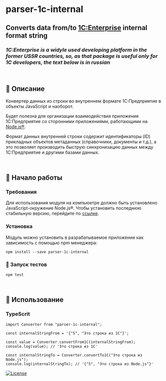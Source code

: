 # parser-1c-internal

## Converts data from/to [1C:Enterprise](https://1c-dn.com/) internal format string

### *1C:Enterprise is a widуle used developing platform in the former USSR countries, so, as that package is useful only for 1C developers, the text below is in russian*

</br>

## 🧐 Описание <a name = "about"></a>

Конвертер данных из строки во внутреннем формате 1С:Предприятие в объекты JavaScript и наоборот.

Будет полезна для организации взаимодействия приложения 1С:Предприятие со сторонними приложениями, работающими на [Node.js®](https://nodejs.org/).

Формат данных внутренней строки содержит идентификаторы (ID) прикладных объектов метаданных (справочники, документы и т.д.), а это позволяет производить быструю синхронизацию данных между 1С:Предприятие и другими базами данных.

</br>

## 🏁 Начало работы <a name = "getting_started"></a>

### Требования

Для использования модуля на компьюетре должно быть установлено JavaScript-окружение Node.js®. Чтобы установить последнюю стабильную версию, перейдите по [ссылке](https://nodejs.org/).

### Установка

Модуль можно установить в разрабатываемое приложение как зависимость с помощью npm менеджера:

```
npm install --save parser-1c-internal
```


### 🔧 Запуск тестов <a name = "tests"></a>

```
npm test
```
</br>

## 🎈 Использование <a name="usage"></a>

### TypeScrit

```
import Converter from "parser-1c-internal";

const internalStringFrom = '{"S", "Это строка из 1С"}';

const value = Converter.convertFrom1C(internalStringFrom);
console.log(value); // 'Это строка из 1С'

const internalStringTo = Converter.convertTo1C("Это строка из Node.js"); 
console.log(internalStringTo); // '{"S", "Это строка из Node.js"}'
```

[![License](https://img.shields.io/badge/license-MIT-blue.svg)](/LICENSE)